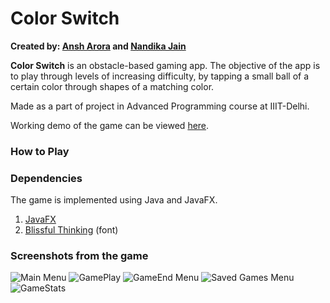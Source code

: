 # Color Switch

**Created by:
[Ansh Arora](https://github.com/arora-ansh) and [Nandika Jain](https://www.github.com/nandikajain)**

**Color Switch** is an obstacle-based gaming app. The objective of the app is to play through levels of increasing difficulty, by tapping a small ball of a certain color through shapes of a matching color.

Made as a part of project in Advanced Programming course at IIIT-Delhi.

Working demo of the game can be viewed [here](https://drive.google.com/file/d/12Lwa55EDFVIAmRXExNT1yo-yd0lqNvwv/view?usp=sharing).

### How to Play

### Dependencies

The game is implemented using Java and JavaFX.

1. [JavaFX](https://gluonhq.com/products/javafx/)
2. [Blissful Thinking](https://www.1001freefonts.com/blissful-thinking.font) (font)

### Screenshots from the game

<img src="/Final_Screenshots/MainMenu.png" alt="Main Menu"/>

<img src="/Final_Screenshots/Game2.png" alt="GamePlay"/>

<img src="/Final_Screenshots/GameEnd.png" alt="GameEnd Menu"/>

<img src="/Final_Screenshots/SavedGamesMenu.png" alt="Saved Games Menu"/>

<img src="/Final_Screenshots/StatsScreen.png" alt="GameStats"/>